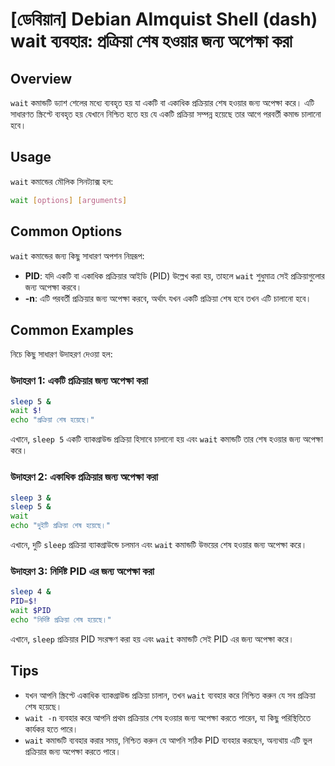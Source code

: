 # [ডেবিয়ান] Debian Almquist Shell (dash) wait ব্যবহার: প্রক্রিয়া শেষ হওয়ার জন্য অপেক্ষা করা

## Overview
`wait` কমান্ডটি ড্যাশ শেলের মধ্যে ব্যবহৃত হয় যা একটি বা একাধিক প্রক্রিয়ার শেষ হওয়ার জন্য অপেক্ষা করে। এটি সাধারণত স্ক্রিপ্টে ব্যবহৃত হয় যেখানে নিশ্চিত হতে হয় যে একটি প্রক্রিয়া সম্পন্ন হয়েছে তার আগে পরবর্তী কমান্ড চালানো হবে।

## Usage
`wait` কমান্ডের মৌলিক সিনট্যাক্স হল:

```bash
wait [options] [arguments]
```

## Common Options
`wait` কমান্ডের জন্য কিছু সাধারণ অপশন নিম্নরূপ:

- **PID**: যদি একটি বা একাধিক প্রক্রিয়ার আইডি (PID) উল্লেখ করা হয়, তাহলে `wait` শুধুমাত্র সেই প্রক্রিয়াগুলোর জন্য অপেক্ষা করবে।
- **-n**: এটি পরবর্তী প্রক্রিয়ার জন্য অপেক্ষা করবে, অর্থাৎ যখন একটি প্রক্রিয়া শেষ হবে তখন এটি চালানো হবে।

## Common Examples
নিচে কিছু সাধারণ উদাহরণ দেওয়া হল:

### উদাহরণ 1: একটি প্রক্রিয়ার জন্য অপেক্ষা করা
```bash
sleep 5 &
wait $!
echo "প্রক্রিয়া শেষ হয়েছে।"
```
এখানে, `sleep 5` একটি ব্যাকগ্রাউন্ড প্রক্রিয়া হিসাবে চালানো হয় এবং `wait` কমান্ডটি তার শেষ হওয়ার জন্য অপেক্ষা করে।

### উদাহরণ 2: একাধিক প্রক্রিয়ার জন্য অপেক্ষা করা
```bash
sleep 3 &
sleep 5 &
wait
echo "দুইটি প্রক্রিয়া শেষ হয়েছে।"
```
এখানে, দুটি `sleep` প্রক্রিয়া ব্যাকগ্রাউন্ডে চলমান এবং `wait` কমান্ডটি উভয়ের শেষ হওয়ার জন্য অপেক্ষা করে।

### উদাহরণ 3: নির্দিষ্ট PID এর জন্য অপেক্ষা করা
```bash
sleep 4 &
PID=$!
wait $PID
echo "নির্দিষ্ট প্রক্রিয়া শেষ হয়েছে।"
```
এখানে, `sleep` প্রক্রিয়ার PID সংরক্ষণ করা হয় এবং `wait` কমান্ডটি সেই PID এর জন্য অপেক্ষা করে।

## Tips
- যখন আপনি স্ক্রিপ্টে একাধিক ব্যাকগ্রাউন্ড প্রক্রিয়া চালান, তখন `wait` ব্যবহার করে নিশ্চিত করুন যে সব প্রক্রিয়া শেষ হয়েছে।
- `wait -n` ব্যবহার করে আপনি প্রথম প্রক্রিয়ার শেষ হওয়ার জন্য অপেক্ষা করতে পারেন, যা কিছু পরিস্থিতিতে কার্যকর হতে পারে।
- `wait` কমান্ডটি ব্যবহার করার সময়, নিশ্চিত করুন যে আপনি সঠিক PID ব্যবহার করছেন, অন্যথায় এটি ভুল প্রক্রিয়ার জন্য অপেক্ষা করতে পারে।